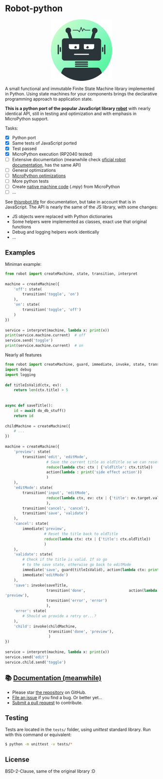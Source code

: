 # Robot-python

<p align="center">
  <img 
    alt="The Robot logo, with green background."
    src="https://github.com/matthewp/robot-logo/raw/master/logo/robot-green.png"
    width="40%"
  />
</p>

A small functional and immutable Finite State Machine library implemented in Python. Using state machines for your components brings the declarative programming approach to application state.

**This is a python port of the popular JavaScript library [robot](https://thisrobot.life/)** with nearly identical API, still in testing and optimization and with emphasis in MicroPython support.

Tasks:
- [x] Python port
- [x] Same tests of JavaScript ported 
- [x] Test passed
- [x] MicroPython execution (RP2040 tested)
- [ ] Extensive documentation (meanwhile check [oficial robot documentation](https://thisrobot.life/), has the same API)
- [ ] General optimizations
- [ ] [MicroPython optimizations](https://docs.micropython.org/en/latest/reference/speed_python.html#the-native-code-emitter)
- [ ] More python tests
- [ ] Create [native machine code](https://docs.micropython.org/en/latest/develop/natmod.html) (_.mpy_) from MicroPython
- [ ] ...

See [thisrobot.life](https://thisrobot.life/) for documentation, but take in account that is in JavaScript. 
The API is nearly the same of the JS library, with some changes:
- JS objects were replaced with Python dictionaries
- Some helpers were implemented as classes, exact use that original functions
- Debug and logging helpers work identically
- ...

## Examples

Miniman example:
```python
from robot import createMachine, state, transition, interpret

machine = createMachine({
    'off': state(
        transition('toggle', 'on')
    ),
    'on': state(
        transition('toggle', 'off')
    )
})

service = interpret(machine, lambda x: print(x))
print(service.machine.current)  # off
service.send('toggle')
print(service.machine.current)  # on

```

Nearly all features
```python
from robot import createMachine, guard, immediate, invoke, state, transition, reduce, action
import debug
import logging

def titleIsValid(ctx, ev):
    return len(ctx.title) > 5


async def saveTitle():
    id = await do_db_stuff()
    return id

childMachine = createMachine({
    # ...
})

machine = createMachine({
    'preview': state(
        transition('edit', 'editMode',
                   # Save the current title as oldTitle so we can reset later.
                   reduce(lambda ctx: ctx | {'oldTitle': ctx.title})
                   action(lambda : print('side effect action'))
                   )
    ),
    'editMode': state(
        transition('input', 'editMode',
                   reduce(lambda ctx, ev: ctx | {'title': ev.target.value})
                   ),
        transition('cancel', 'cancel'),
        transition('save', 'validate')
    ),
    'cancel': state(
        immediate('preview',
                  # Reset the title back to oldTitle
                  reduce(lambda ctx: ctx | {'title': ctx.oldTitle})
                  )
    ),
    'validate': state(
        # Check if the title is valid. If so go
        # to the save state, otherwise go back to editMode
        immediate('save', guard(titleIsValid), action(lambda ctx: print(ctx.title, ' is in validation'))),
        immediate('editMode')
    ),
    'save': invoke(saveTitle,
                   transition('done',                    action(lambda : print('side effect action'))
'preview'),
                   transition('error', 'error')
                   ),
    'error': state(
        # Should we provide a retry or...?
    ),
    'child': invoke(childMachine,
                    transition('done', 'preview'),
                    )
})

service = interpret(machine, lambda x: print(x))
service.send('edit')
service.child.send('toggle')
```


## 📚 [Documentation (meanwhile)](https://thisrobot.life/)

* Please star [the repository](https://github.com/sytabaresa/robot-python) on GitHub.
* [File an issue](https://github.com/sytabaresa/robot-python/issues) if you find a bug. Or better yet...
* [Submit a pull request](https://github.com/sytabaresa/robot-python/compare) to contribute.

## Testing

Tests are located in the `tests/` folder, using _unittest_ standard library.
Run with this command or equivalent:
```bash
$ python -m unittest -v tests/*   
```

## License

BSD-2-Clause, same of the original library :D